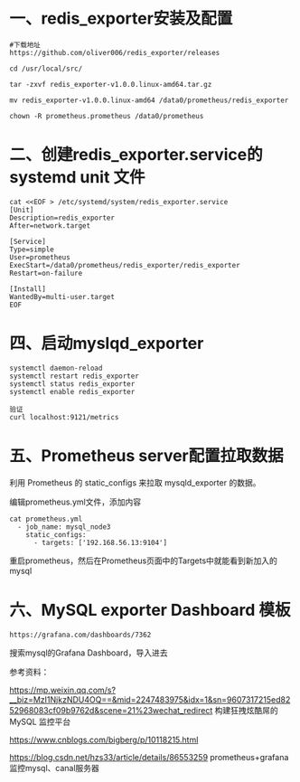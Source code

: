 # 一、redis_exporter安装及配置
```
#下载地址
https://github.com/oliver006/redis_exporter/releases

cd /usr/local/src/

tar -zxvf redis_exporter-v1.0.0.linux-amd64.tar.gz 

mv redis_exporter-v1.0.0.linux-amd64 /data0/prometheus/redis_exporter

chown -R prometheus.prometheus /data0/prometheus

```


# 二、创建redis_exporter.service的 systemd unit 文件
```
cat <<EOF > /etc/systemd/system/redis_exporter.service
[Unit]
Description=redis_exporter
After=network.target

[Service]
Type=simple
User=prometheus
ExecStart=/data0/prometheus/redis_exporter/redis_exporter
Restart=on-failure

[Install]
WantedBy=multi-user.target
EOF
```

# 四、启动myslqd_exporter
```
systemctl daemon-reload
systemctl restart redis_exporter
systemctl status redis_exporter
systemctl enable redis_exporter

验证
curl localhost:9121/metrics
```

# 五、Prometheus server配置拉取数据

利用 Prometheus 的 static_configs 来拉取 mysqld_exporter 的数据。

编辑prometheus.yml文件，添加内容
```
cat prometheus.yml
  - job_name: mysql_node3
    static_configs:
      - targets: ['192.168.56.13:9104']
```
重启prometheus，然后在Prometheus页面中的Targets中就能看到新加入的mysql

# 六、MySQL exporter Dashboard 模板

```
https://grafana.com/dashboards/7362
```
搜索mysql的Grafana Dashboard，导入进去

参考资料：

https://mp.weixin.qq.com/s?__biz=MzI1NjkzNDU4OQ==&mid=2247483975&idx=1&sn=9607317215ed8252968083cf09b9762d&scene=21%23wechat_redirect    构建狂拽炫酷屌的 MySQL 监控平台 

https://www.cnblogs.com/bigberg/p/10118215.html 

https://blog.csdn.net/hzs33/article/details/86553259  prometheus+grafana监控mysql、canal服务器
